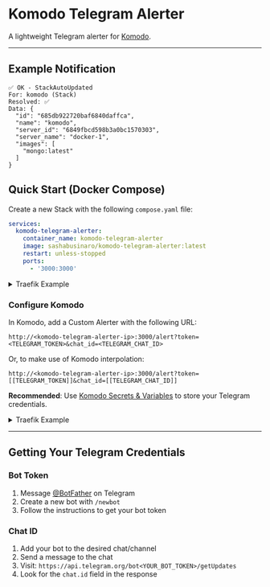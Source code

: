 # Komodo Telegram Alerter

A lightweight Telegram alerter for [Komodo](https://komododev.io/).

---

## Example Notification

```
✅ OK - StackAutoUpdated
For: komodo (Stack)
Resolved: ✅
Data: {
  "id": "685db922720baf6840daffca",
  "name": "komodo",
  "server_id": "6849fbcd598b3a0bc1570303",
  "server_name": "docker-1",
  "images": [
    "mongo:latest"
  ]
}
```

## Quick Start (Docker Compose)

Create a new Stack with the following `compose.yaml` file:

```yaml
services:
  komodo-telegram-alerter:
    container_name: komodo-telegram-alerter
    image: sashabusinaro/komodo-telegram-alerter:latest
    restart: unless-stopped
    ports:
      - '3000:3000'
```

<details>
<summary>Traefik Example</summary>

```yaml
services:
  komodo-telegram-alerter:
    container_name: komodo-telegram-alerter
    image: sashabusinaro/komodo-telegram-alerter:latest
    restart: unless-stopped
    # ports:
    #   - '3000:3000'
    networks:
      - proxy
    labels:
      traefik.enable: 'true'
      traefik.docker.network: proxy
      traefik.http.routers.komodo-telegram-alerter.entrypoints: websecure
      traefik.http.routers.komodo-telegram-alerter.rule: Host(`komodo-telegram-alerter.${DOMAIN}`)
      traefik.http.routers.komodo-telegram-alerter.tls: 'true'
      traefik.http.routers.komodo-telegram-alerter.tls.certresolver: cloudflare
      traefik.http.services.komodo-telegram-alerter.loadbalancer.server.port: '3000'

networks:
  proxy:
    external: true
```

</details>

### Configure Komodo

In Komodo, add a Custom Alerter with the following URL:

`http://<komodo-telegram-alerter-ip>:3000/alert?token=<TELEGRAM_TOKEN>&chat_id=<TELEGRAM_CHAT_ID>`

Or, to make use of Komodo interpolation:

`http://<komodo-telegram-alerter-ip>:3000/alert?token=[[TELEGRAM_TOKEN]]&chat_id=[[TELEGRAM_CHAT_ID]]`

**Recommended**: Use [Komodo Secrets & Variables](https://docs.komododev.io/configuration/secrets/) to store your Telegram credentials.

<details>
<summary>Traefik Example</summary>

`https://komodo-telegram-alerter.[[DOMAIN]]/alert?token=[[TELEGRAM_TOKEN]]&chat_id=[[TELEGRAM_CHAT_ID]]`

</details>

---

## Getting Your Telegram Credentials

### Bot Token
1. Message [@BotFather](https://t.me/botfather) on Telegram
2. Create a new bot with `/newbot`
3. Follow the instructions to get your bot token

### Chat ID
1. Add your bot to the desired chat/channel
2. Send a message to the chat
3. Visit: `https://api.telegram.org/bot<YOUR_BOT_TOKEN>/getUpdates`
4. Look for the `chat.id` field in the response